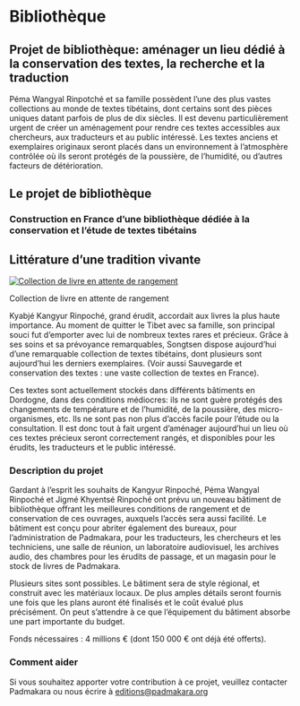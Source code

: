 ﻿#  Bibliothèque 

##  Projet de bibliothèque: aménager un lieu dédié à la conservation des textes, la recherche et la traduction 

Péma Wangyal Rinpotché et sa famille possèdent l’une des plus vastes collections au monde de textes tibétains, dont certains sont des pièces uniques datant parfois de plus de dix siècles. Il est devenu particulièrement urgent de créer un aménagement pour rendre ces textes accessibles aux chercheurs, aux traducteurs et au public intéressé. Les textes anciens et exemplaires originaux seront placés dans un environnement à l’atmosphère contrôlée où ils seront protégés de la poussière, de l’humidité, ou d’autres facteurs de détérioration. 

##  Le projet de bibliothèque 

###  Construction en France d’une bibliothèque dédiée à la conservation et l’étude de textes tibétains 

##  Littérature d’une tradition vivante 

[ ![Collection de livre en attente de rangement](/images/img_conservation_2-150x150.jpg) ](/images/img_conservation_2.jpg)

Collection de livre en attente de rangement 

Kyabjé Kangyur Rinpoché, grand érudit, accordait aux livres la plus haute importance. Au moment de quitter le Tibet avec sa famille, son principal souci fut d’emporter avec lui de nombreux textes rares et précieux. Grâce à ses soins et sa prévoyance remarquables, Songtsen dispose aujourd’hui d’une remarquable collection de textes tibétains, dont plusieurs sont aujourd’hui les derniers exemplaires. (Voir aussi Sauvegarde et conservation des textes : une vaste collection de textes en France). 

Ces textes sont actuellement stockés dans différents bâtiments en Dordogne, dans des conditions médiocres: ils ne sont guère protégés des changements de température et de l’humidité, de la poussière, des micro-organismes, etc. Ils ne sont pas non plus d’accès facile pour l’étude ou la consultation. Il est donc tout à fait urgent d’aménager aujourd’hui un lieu où ces textes précieux seront correctement rangés, et disponibles pour les érudits, les traducteurs et le public intéressé. 

###  Description du projet 

Gardant à l’esprit les souhaits de Kangyur Rinpoché, Péma Wangyal Rinpoché et Jigmé Khyentsé Rinpoché ont prévu un nouveau bâtiment de bibliothèque offrant les meilleures conditions de rangement et de conservation de ces ouvrages, auxquels l’accès sera aussi facilité. Le bâtiment est conçu pour abriter également des bureaux, pour l’administration de Padmakara, pour les traducteurs, les chercheurs et les techniciens, une salle de réunion, un laboratoire audiovisuel, les archives audio, des chambres pour les érudits de passage, et un magasin pour le stock de livres de Padmakara. 

Plusieurs sites sont possibles. Le bâtiment sera de style régional, et construit avec les matériaux locaux. De plus amples détails seront fournis une fois que les plans auront été finalisés et le coût évalué plus précisément. On peut s’attendre à ce que l’équipement du bâtiment absorbe une part importante du budget. 

Fonds nécessaires : 4 millions € (dont 150 000 € ont déjà été offerts). 

###  Comment aider 

Si vous souhaitez apporter votre contribution à ce projet, veuillez contacter Padmakara ou nous écrire à [ editions@padmakara.org ](mailto:editions@padmakara.org)
